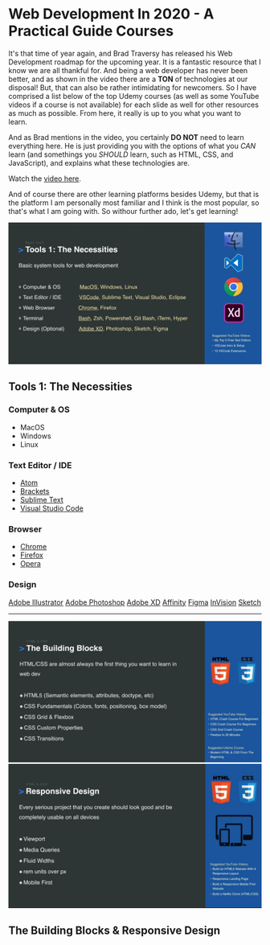 # Web Development In 2020 - A Practical Guide Courses
It's that time of year again, and Brad Traversy has released his Web Development roadmap for the upcoming year. It is a fantastic resource that I know we are all thankful for. And being a web developer has never been better, and as shown in the video there are a **TON** of technologies at our disposal! But, that can also be rather intimidating for newcomers. So I have comprised a list below of the top Udemy courses (as well as some YouTube videos if a course is not available) for each slide as well for other resources as much as possible. From here, it really is up to you what you want to learn. 

And as Brad mentions in the video, you certainly **DO NOT** need to learn everything here. He is just providing you with the options of what you *CAN* learn (and somethings you *SHOULD* learn, such as HTML, CSS, and JavaScript), and explains what these technologies are.

Watch the [video here](https://www.youtube.com/watch?v=0pThnRneDjw).

And of course there are other learning platforms besides Udemy, but that is the platform I am personally most familiar and I think is the most popular, so that's what I am going with. So withour further ado, let's get learning!

![Slide 3](img/slide-3.jpg)
## Tools 1: The Necessities

### Computer & OS
- MacOS
- Windows
- Linux

### Text Editor / IDE
- [Atom](https://atom.io/)
- [Brackets](http://brackets.io/)
- [Sublime Text](https://www.sublimetext.com/)
- [Visual Studio Code](https://code.visualstudio.com/)

### Browser
- [Chrome](https://www.google.com/chrome/)
- [Firefox](https://www.mozilla.org/en-CA/firefox/)
- [Opera](https://www.opera.com/)

### Design
[Adobe Illustrator](https://www.adobe.com/ca/products/illustrator.html)
[Adobe Photoshop](https://www.photoshop.com/)
[Adobe XD](https://www.adobe.com/ca/products/xd.html)
[Affinity](https://affinity.serif.com)
[Figma](https://www.figma.com/)
[InVision](https://www.invisionapp.com/)
[Sketch](https://www.sketch.com/)

***

![Slide 4](img/slide-4.jpg)
![Slide 5](img/slide-5.jpg)
## The Building Blocks & Responsive Design
